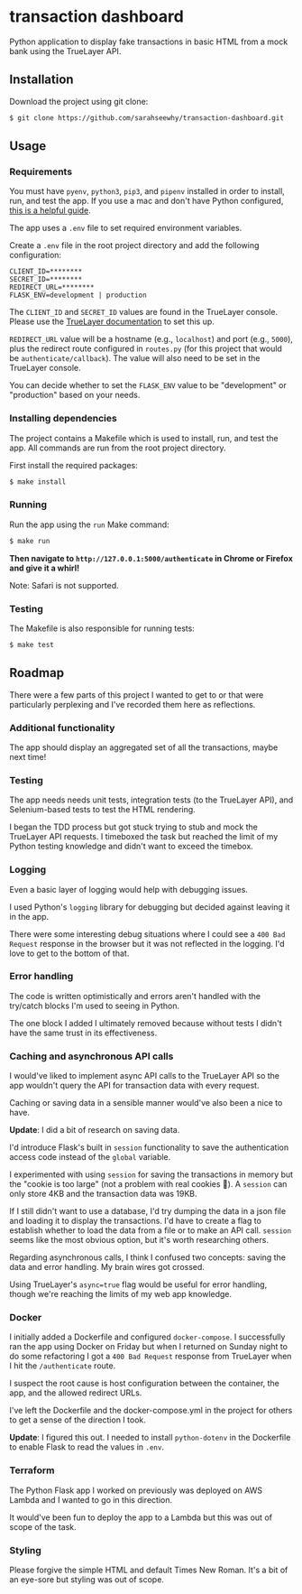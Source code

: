 # transaction dashboard

Python application to display fake transactions in basic HTML from a mock bank using the TrueLayer API.

## Installation

Download the project using git clone:

```bash
$ git clone https://github.com/sarahseewhy/transaction-dashboard.git
```

## Usage

### Requirements

You must have `pyenv`, `python3`, `pip3`, and `pipenv` installed in order to install, run, and test the app. If you use a mac and don't have Python configured, [this is a helpful guide](https://opensource.com/article/19/5/python-3-default-mac).

The app uses a `.env` file to set required environment variables.

Create a `.env` file in the root project directory and add the following configuration:

```text
CLIENT_ID=********
SECRET_ID=********
REDIRECT_URL=********
FLASK_ENV=development | production 
```

The `CLIENT_ID` and `SECRET_ID` values are found in the TrueLayer console. Please use the [TrueLayer documentation](https://docs.truelayer.com/#overview) to set this up.

`REDIRECT_URL` value will be a hostname (e.g., `localhost`) and port (e.g., `5000`), plus the redirect route configured in `routes.py` (for this project that would be `authenticate/callback`). The value will also need to be set in the TrueLayer console.

You can decide whether to set the `FLASK_ENV` value to be "development" or "production" based on your needs.

### Installing dependencies

The project contains a Makefile which is used to install, run, and test the app. All commands are run from the root project directory.

First install the required packages:

```bash
$ make install
```

### Running

Run the app using the `run` Make command:

```bash
$ make run
```

**Then navigate to `http://127.0.0.1:5000/authenticate` in Chrome or Firefox and give it a whirl!**

Note: Safari is not supported.

### Testing
The Makefile is also responsible for running tests:

```bash
$ make test
```

## Roadmap

There were a few parts of this project I wanted to get to or that were particularly perplexing and I've recorded them here as reflections. 

### Additional functionality

The app should display an aggregated set of all the transactions, maybe next time!

### Testing

The app needs needs unit tests, integration tests (to the TrueLayer API), and Selenium-based tests to test the HTML rendering.

I began the TDD process but got stuck trying to stub and mock the TrueLayer API requests. I timeboxed the task but reached the limit of my Python testing knowledge and didn't want to exceed the timebox.  

### Logging

Even a basic layer of logging would help with debugging issues.

I used Python's `logging` library for debugging but decided against leaving it in the app.

There were some interesting debug situations where I could see a `400 Bad Request` response in the browser but it was not reflected in the logging. I'd love to get to the bottom of that.

### Error handling

The code is written optimistically and errors aren't handled with the try/catch blocks I'm used to seeing in Python.

The one block I added I ultimately removed because without tests I didn't have the same trust in its effectiveness.

### Caching and asynchronous API calls

I would've liked to implement async API calls to the TrueLayer API so the app wouldn't query the API for transaction data with every request.

Caching or saving data in a sensible manner would've also been a nice to have.

**Update**: I did a bit of research on saving data.

I'd introduce Flask's built in `session` functionality to save the authentication access code instead of the `global` variable.

I experimented with using `session` for saving the transactions in memory but the "cookie is too large" (not a problem with real cookies 🍪). A `session` can only store 4KB and the transaction data was 19KB. 

If I still didn't want to use a database, I'd try dumping the data in a json file and loading it to display the transactions. I'd have to create a flag to establish whether to load the data from a file or to make an API call. `session` seems like the most obvious option, but it's worth researching others.

Regarding asynchronous calls, I think I confused two concepts: saving the data and error handling. My brain wires got crossed.

Using TrueLayer's `async=true` flag would be useful for error handling, though we're reaching the limits of my web app knowledge.

### Docker

I initially added a Dockerfile and configured `docker-compose`. I successfully ran the app using Docker on Friday but when I returned on Sunday night to do some refactoring I got a `400 Bad Request` response from TrueLayer when I hit the `/authenticate` route.

I suspect the root cause is host configuration between the container, the app, and the allowed redirect URLs.

I've left the Dockerfile and the docker-compose.yml in the project for others to get a sense of the direction I took.

**Update**: I figured this out. I needed to install `python-dotenv` in the Dockerfile to enable Flask to read the values in `.env`. 

### Terraform

The Python Flask app I worked on previously was deployed on AWS Lambda and I wanted to go in this direction.

It would've been fun to deploy the app to a Lambda but this was out of scope of the task. 

### Styling

Please forgive the simple HTML and default Times New Roman. It's a bit of an eye-sore but styling was out of scope.